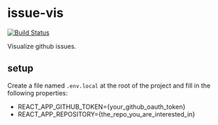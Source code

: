 # issue-vis
[![Build Status](https://travis-ci.org/bastoche/issue-vis.svg?branch=master)](https://travis-ci.org/bastoche/issue-vis)

Visualize github issues.

## setup

Create a file named `.env.local` at the root of the project and fill in the following properties:
- REACT_APP_GITHUB_TOKEN={your_github_oauth_token}
- REACT_APP_REPOSITORY={the_repo_you_are_interested_in}